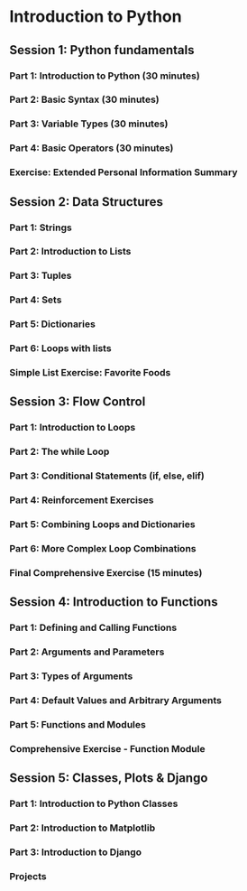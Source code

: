 # Introduction to Python

## Session 1: Python fundamentals

### Part 1: Introduction to Python (30 minutes)
### Part 2: Basic Syntax (30 minutes)
### Part 3: Variable Types (30 minutes)
### Part 4: Basic Operators (30 minutes)
### Exercise: Extended Personal Information Summary

## Session 2: Data Structures

### Part 1: Strings
### Part 2: Introduction to Lists
### Part 3: Tuples
### Part 4: Sets
### Part 5: Dictionaries
### Part 6: Loops with lists
### Simple List Exercise: Favorite Foods

## Session 3: Flow Control

### Part 1: Introduction to Loops
### Part 2: The while Loop
### Part 3: Conditional Statements (if, else, elif)
### Part 4: Reinforcement Exercises
### Part 5: Combining Loops and Dictionaries
### Part 6: More Complex Loop Combinations
### Final Comprehensive Exercise (15 minutes)

## Session 4: Introduction to Functions

### Part 1: Defining and Calling Functions
### Part 2: Arguments and Parameters
### Part 3: Types of Arguments
### Part 4: Default Values and Arbitrary Arguments
### Part 5: Functions and Modules
### Comprehensive Exercise - Function Module

## Session 5: Classes, Plots & Django

### Part 1: Introduction to Python Classes
### Part 2: Introduction to Matplotlib
### Part 3: Introduction to Django
### Projects
